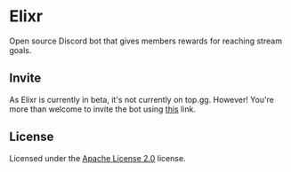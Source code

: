 # Elixr

Open source Discord bot that gives members rewards for reaching stream goals.

## Invite

As Elixr is currently in beta, it's not currently on top.gg. However! You're more than welcome to invite the bot using [this](https://discord.com/api/oauth2/authorize?client_id=983775118033580033&permissions=268435456&scope=bot%20applications.commands) link.

## License

Licensed under the [Apache License 2.0](/LICENSE) license.
